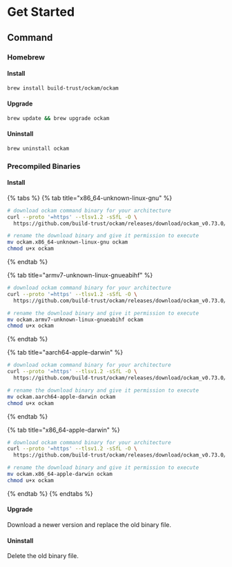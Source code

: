 # Get Started

## Command

### Homebrew

#### Install

```bash
brew install build-trust/ockam/ockam
```

#### Upgrade

```bash
brew update && brew upgrade ockam
```

#### Uninstall

```bash
brew uninstall ockam
```

### Precompiled Binaries

#### Install

{% tabs %}
{% tab title="x86_64-unknown-linux-gnu" %}
```bash
# download ockam command binary for your architecture
curl --proto '=https' --tlsv1.2 -sSfL -O \
  https://github.com/build-trust/ockam/releases/download/ockam_v0.73.0/ockam.x86_64-unknown-linux-gnu

# rename the download binary and give it permission to execute
mv ockam.x86_64-unknown-linux-gnu ockam
chmod u+x ockam
```
{% endtab %}

{% tab title="armv7-unknown-linux-gnueabihf" %}
```bash
# download ockam command binary for your architecture
curl --proto '=https' --tlsv1.2 -sSfL -O \
  https://github.com/build-trust/ockam/releases/download/ockam_v0.73.0/ockam.armv7-unknown-linux-gnueabihf

# rename the download binary and give it permission to execute
mv ockam.armv7-unknown-linux-gnueabihf ockam
chmod u+x ockam
```
{% endtab %}

{% tab title="aarch64-apple-darwin" %}
```bash
# download ockam command binary for your architecture
curl --proto '=https' --tlsv1.2 -sSfL -O \
  https://github.com/build-trust/ockam/releases/download/ockam_v0.73.0/ockam.aarch64-apple-darwin

# rename the download binary and give it permission to execute
mv ockam.aarch64-apple-darwin ockam
chmod u+x ockam
```
{% endtab %}

{% tab title="x86_64-apple-darwin" %}
```bash
# download ockam command binary for your architecture
curl --proto '=https' --tlsv1.2 -sSfL -O \
  https://github.com/build-trust/ockam/releases/download/ockam_v0.73.0/ockam.x86_64-apple-darwin

# rename the download binary and give it permission to execute
mv ockam.x86_64-apple-darwin ockam
chmod u+x ockam
```
{% endtab %}
{% endtabs %}

#### Upgrade

Download a newer version and replace the old binary file.

#### Uninstall

Delete the old binary file.
